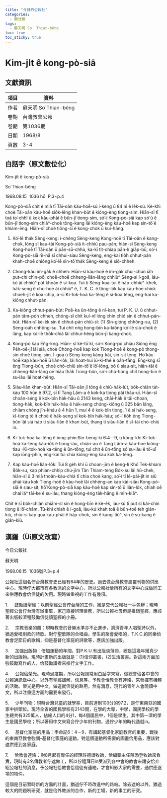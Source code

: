 ```yaml
---
title: "今日的公報社"
categories:
  - 無分類
tags:
  - 蘇天明 So͘ Thian-bêng
toc: true
toc_sticky: true
---
```


# Kim-ji̍t ê kong-pò-siā

## 文獻資訊

| 項目 | 資料 |
|---|---|
| 作者 | 蘇天明 So͘ Thian-bêng |
| 卷期 | 台灣教會公報 |
| 卷期 | 第1036期 |
| 日期 | 1968/8 |
| 頁數 | 3-4 |

## 白話字（原文數位化）

Kim-ji̍t ê kong-pò-siā

So͘ Thian-bêng

1968.08.15  1036 hō  P.3~p.4

Kong-pò-siā chit ê miâ tī Tâi-oân kàu-hoē-sú í-keng ū 84 nî ê le̍k-sú. Kè-khì choè Tâi-oân kàu-hoē sio̍k-lêng khan-bu̍t ê kióng-èng tiong-sim. Hiān-sî tī toā to͘-chhī ū kok kàu-phài ê bûn-jī tiong-sim, só͘-í Kong-pò-siā kap só͘ ū ê bûn-jī tiong-sim chiâⁿ-choè tông-kang lâi kióng-èng kàu-hoē kap sìn-tô͘ ê khiàm-ēng. Hiān-sî choè tiōng-sī ê kong-chok ū kuí-hāng.

1. Kó͘-lē tha̍k Sèng-keng: í-chêng Sèng-keng Kong-hoē tī Tâi-oân ê kang-chok, lóng sī kau-tāi Kong-pò-siā it-chhiú pau-pān; hiān-sî Sèng-keng Kong-hoē tī Tâi-oân ū pān-sū-chhù, ka-kī ti̍t-chiap pān-lí gia̍p-bū, só͘-í Kong-pò-siā m̄-nā sī chhui-siau Sèng-keng, eng-kai tio̍h chhut-pán khah-choē chióng kó͘-lē sìn-tô͘ tha̍k Sèng-keng ê sió-chheh.

2. Chong-kàu im-ga̍k ê chheh: Hiān-sî kàu-hoē ê im-ga̍k chuí-chún ia̍h put-chí chìn-pō͘, choē-choē chheng-liân-lâng chhiùⁿ Sèng-si í-goā, iáu-kú ài chhiùⁿ pa̍t khoán ê si-koa. Tuì tī Sèng-koa-tuī ê ha̍p-chhiùⁿ-khek, ha̍k-seng ê chū-hoē ài chhiùⁿ ê, T. K. C. ê tông-lo̍k kap kàu-hoē chiok choeh-ji̍t ê koa-chi̍p, á-sī Ki-tok-hoà ka-têng ê si-koa téng, eng-kai ka-kiông chhut-pán.

3. Ka-kiông chhut-pán-bu̍t: Poē-ka ūn-tōng ê nî-kan, tuì P. K. U. ū chhut-pán tām-po̍h chheh, chóng-sī chit kuí-nî lóng chin chió sin ê chhut-pán-bu̍t. Hiān-sî kè-e̍k sin ê chhut-pán chiū-sī: (1) Sìn-gióng chhông-su, (2) Seng-oa̍h chhông-su. Tuì chit nn̄g hong-bīn ka-kiông kó͘-lē siá-chok ê lâng, kap kó͘-lē tho̍k-chiá lâi chhui-hêng bûn-jī kang-chok.

4. Kong-pò kap En̂g-kng. Hiān- sî kè-tō͘ kî, só͘-í Kong-pò chiàu Siông ēng Pe̍h-oē-jī lâi siá, choè Chóng-hoē kap kok Tiong-hoē ê kong-pò thong-sìn choè tiong-sim. Í-goā ū Sèng-keng káng-kái, sìn-sit téng. Hō͘ kàu-hoē kap kàu-hoē ū liân-lo̍k, lâi hoat-hui iú-ki-thé ê oa̍h-tāng. En̂g-kng sī ēng Tiong-bûn, choè chō-chiū sìn-tô͘ ê lō͘-iōng, bô ū siau-sit, hiān-tāi ê chheng-liân-lâng oē hiáu tha̍k Tiong-bûn, só͘-í chù-tiōng chit hong-bīn ê su-iàu lâi hoat-hêng.

5. Siàu-liân khan-bu̍t: Hiān-sî Tâi-oân jî tông ê chiū-ha̍k-lu̍t, bo̍k-chiân ta̍t-kàu 100 hūn ê 97.2, sī tī Tang Lâm-a ê kok-ka tiong pâi thâu-uī. Hiān-sî choân-séng ê kok-bîn ha̍k-hāu ū 2143 keng, chāi-ha̍k ê tāi-choan, tiong-ha̍k, kok-bîn ha̍k-hāu ê ha̍k-seng chóng-kiōng ū 325 bān lâng, chiàm chóng jîn-kháu ê 4 hūn 1, muí 4 ê kok-bîn tiong, 1 ê sī ha̍k-seng, kî-tiong tē it choē ê ha̍k-seng sī kok-bîn ha̍k-hāu; só͘-í tio̍h ēng Tiong-bûn lâi siá ha̍p tī siàu-liân ê khan-bu̍t, thang tī siàu-liân ê sî-tāi chō-chiū in.

6. Ki-tok-hoà ka-têng ê iōng-phín:Sin-bēng-kì 6:4－9, ū kóng-khí Ki-tok-hoà ka-teng kàu-io̍k ê tiōng-iàu, chiàn-āu ê Tang Lâm-a kàu-hoē kiông-tiau -Ki-tok-hoà ka-têng ê ūn-tōng, tuì chit ê ūn-tōng só͘ su-iàu ê tô͘-uī kap iōng-phín, eng-kai tuì chia kióng-èng kàu kok ka-têng.

7. Kap kàu-hoē liân-lo̍k: Tuì 8 ge̍h khí ū choan-jīm ê keng-lí Khó͘ Tek-khiam Bo̍k-su, kap phian-chhip chú-jīm Tân Thiam-teng Bo̍k-su lâi hū-chek, hiān-sî ū 3 miâ thoân-kàu-chiá tī chia choè kang, só͘-í tī lé-pài-ji̍t in siū phài kàu kok Tiong-hoē ê kàu-hoē lâi chhéng-an kap kài-siāu Kong-pò-siā ê siau-sit, hō͘ Kong-pò-siā kap kàu-hoē kap sìn-tô͘ ū liân-lo̍k, chiah oē chai iáⁿ tāi-ke ê su-iàu, thang kióng-èng ta̍k-hāng ê mi̍h-kiāⁿ.

Chit ê sī bo̍k-chiân chiām-sî sin ê hong-bīn ê kè-e̍k, iáu-kú tī put sî kái-chìn tiong ê lō͘-chām. Tû-khí chiah ê í-goā, iáu-kú khah toā ê būn-toê teh gián-kiù, chiū-sī kap goā kàu-phài ê ha̍p-chok, sin ê kang-tiûⁿ, sin ê sū-kang ê gián-kiù.

## 漢羅（Ùi原文改寫）

今日公報社

蘇天明

1968.08.15  1036號P.3~p.4

公報社這個名佇台灣教會史已經有84年的歷史。過去做台灣教會屬靈刊物的供應中心。現時佇大都市有各教派的文字中心，所以公報社佮所有的文字中心成做同工來供應教會佮信徒的欠用。現時做重視的工作有幾項。

1.     鼓勵讀聖經：以前聖經公會佇台灣的工作，攏是交代公報社一手包辦；現時聖經公會佇台灣有辦事厝，家己直接辨理業務，所以公報社毋但是推銷聖經，應該著出版較濟種鼓勵信徒讀聖經的小冊。

2.     宗教音樂的冊：現時教會的音樂水準亦不止進步，濟濟青年人唱聖詩以外，猶過愛唱別款的詩歌。對佇聖歌隊的合唱曲，學生的聚會愛唱的，T.K.C.的同樂佮教會足節日的歌輯，抑是基督化家庭的詩歌等，應該加強出版。

3.     加強出版物：倍加運動的年間，對P.K.U.有出版淡薄冊，總是這幾年攏真少新的出版物。現時計畫新的出版就是：(1)信仰叢書，(2)生活叢書。對這兩方面加強鼓勵寫作的人，佮鼓勵讀者來推行文字工作。

4.     公報佮榮光。現時過度期，所以公報照常用白話字來寫，做總會佮各中會的公報通訊做中心。以外有聖經講解，信息等。予教會佮教會有連絡，來發揮有機體的活動。榮光是用中文，做造就信徒的路用，無有消息，現代的青年人會曉讀中文，所以注重這方面的需要來發行。

5.     少年刊物：現時台灣兒童的就學率，目前達到100分的97.2，是佇東南亞的國家中排頭位。現時全省的國民學校有2143間，在學的大專，中學，國民學校的學生總共有325萬人，佔總人口的4分1，每4個國民中，1個是學生，其中第一濟的學生是國民學校；所以著用中文來寫合佇少年的刊物，通佇少年的時代造就in。

6.     基督化家庭的用品：申命記6：4－9，有講起基督化家庭教育的重要，戰後的東南亞教會強調-基督化家庭的運動，對這個運動所需要的圖畫佮用品，應該對遮供應到各家庭。

7.     佮教會連絡：對8月起有專任的經理許德謙牧師，佮編輯主任陳添登牧師來負責，現時有3名傳教者佇遮做工，所以佇禮拜日in受派到各中會的教會來請安佮介紹公報社的消息，予公報社佮教會佮信徒有連絡，才會知影大家的需要，通供應逐項的物件。

這個是目前暫時新的方面的計畫，猶過佇不時改進中的路站。除去遮的以外，猶過較大的問題咧研究，就是佮外教派的合作，新的工場，新的事工的研究。
